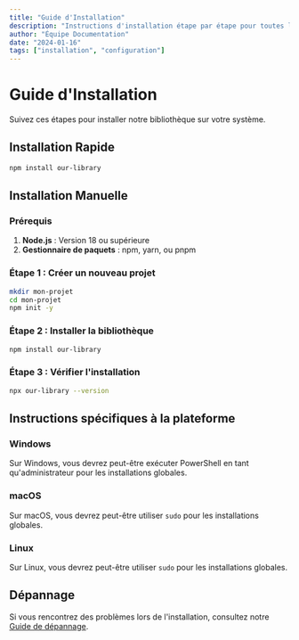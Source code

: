 ```yaml
---
title: "Guide d'Installation"
description: "Instructions d'installation étape par étape pour toutes les plateformes"
author: "Équipe Documentation"
date: "2024-01-16"
tags: ["installation", "configuration"]
---
```


# Guide d'Installation

Suivez ces étapes pour installer notre bibliothèque sur votre système.

## Installation Rapide

```bash
npm install our-library
```

## Installation Manuelle

### Prérequis

1. **Node.js** : Version 18 ou supérieure
2. **Gestionnaire de paquets** : npm, yarn, ou pnpm

### Étape 1 : Créer un nouveau projet

```bash
mkdir mon-projet
cd mon-projet
npm init -y
```

### Étape 2 : Installer la bibliothèque

```bash
npm install our-library
```

### Étape 3 : Vérifier l'installation

```bash
npx our-library --version
```

## Instructions spécifiques à la plateforme

### Windows

Sur Windows, vous devrez peut-être exécuter PowerShell en tant qu'administrateur pour les installations globales.

### macOS

Sur macOS, vous devrez peut-être utiliser `sudo` pour les installations globales.

### Linux

Sur Linux, vous devrez peut-être utiliser `sudo` pour les installations globales.

## Dépannage

Si vous rencontrez des problèmes lors de l'installation, consultez notre [Guide de dépannage](../troubleshooting). 